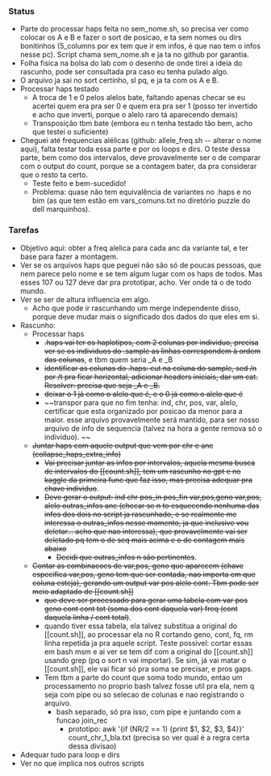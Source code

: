 ### Status

- Parte do processar haps feita no sem_nome.sh, so precisa ver como colocar os A e B e fazer o sort de posicao, e ta sem nomes ou dirs bonitinhos (5_columns por ex tem que ir em infos, é que nao tem o infos nesse pc). Script chama sem_nome.sh e ja ta no github por garantia.
- Folha fisica na bolsa do lab com o desenho de onde tirei a ideia do rascunho, pode ser consultada pra caso eu tenha pulado algo.
- O arquivo ja sai no sort certinho, sl pq, e ja ta com os A e B.
- Processar haps testado
	- A troca de 1 e 0 pelos alelos bate, faltando apenas checar se eu acertei quem era pra ser 0 e quem era pra ser 1 (posso ter invertido e acho que inverti, porque o alelo raro tá aparecendo demais)
	- Transposição tbm bate (embora eu n tenha testado tão bem, acho que testei o suficiente)
- Cheguei até frequencias alélicas (github: allele_freq.sh -- alterar o nome aqui), falta testar toda essa parte e por os loops e dirs. O teste dessa parte, bem como dos intervalos, deve provavelmente ser o de comparar com o output do count, porque se a contagem bater, da pra considerar que o resto ta certo.
	- Teste feito e bem-sucedido!
	- Problema: quase não tem equivalência de variantes no .haps e no bim (as que tem estão em vars_comuns.txt no diretório puzzle do dell marquinhos).
### Tarefas

- Objetivo aqui: obter a freq alelica para cada anc da variante tal, e ter base para fazer a montagem. 
- Ver se os arquivos haps que peguei não são só de poucas pessoas, que nem parece pelo nome e se tem algum lugar com os haps de todos. Mas esses 107 ou 127 deve dar pra prototipar, acho. Ver onde tá o de todo mundo.
- Ver se ser de altura influencia em algo. 
	- Acho que pode ir rascunhando um merge independente disso, porque deve mudar mais o significado dos dados do que eles em si.
- Rascunho:
	- Processar haps
		- ~~.haps vai ter os haplotipos, com 2 colunas por individuo, precisa ver se os individuos do .sample as linhas correspondem à ordem das colunas~~, e tbm quem seria _A e _B
		- ~~identificar as colunas do .haps: cut na coluna do sample, sed /n por /t pra ficar horizontal, adicionar headers iniciais, dar um cat. Resolver: precisa que seja _A e _B.~~
		- ~~deixar o 1 já como o alelo que é, e o 0 já como o alelo que é~~
		- ~~transpor para que no fim tenha: ind, chr, pos, var, alelo, certificar que esta organizado por posicao da menor para a maior. esse arquivo provavelmente será mantido, para ser nosso arquivo de info de sequencia (talvez na hora a gente remova só o individuo). ~~
	- ~~Juntar haps com aquele output que vem por chr e anc (collapse_haps_extra_info)~~
		- ~~Vai precisar juntar as infos por intervalos, aquela mesma busca de intervalos do [[count.sh]], tem um rascunho no gpt e no kaggle da primeira func que faz isso, mas precisa adequar pra chave individuo~~.
		- ~~Deve gerar o output: ind chr pos_in pos_fin var,pos,geno var,pos, alelo outras_infos anc (checar se n to esquecendo nenhuma das infos dos dois no script ja rascunhado, e se realmente me interessa o outras_infos nesse momento, ja que inclusive vou deletar... acho que nao interessa), que provavelmente vai ser deletado pq tem o de seq mais acima e o de contagem mais abaixo~~
			- ~~Decidi que outras_infos n são pertinentes~~.
	- ~~Contar as combinacoes de var,pos, geno que aparecem (chave especifica var,pos, geno tem que ser contada, nao importa em que coluna esteja), gerando um output var  pos alelo cont. Tbm pode ser meio adaptado de [[count.sh]]~~
		- ~~que deve ser processado para gerar uma tabela com var pos geno cont cont tot (soma dos cont daquela var) freq (cont daquela linha / cont total)~~.
		- quando tiver essa tabela, ela talvez substitua a original do [[count.sh]], ao processar ela no R cortando geno, cont, fq, rm linha repetida ja pra aquele script. Teste possivel: cortar essas em bash msm e ai ver se tem dif com a original do [[count.sh]] usando grep (pq o sort n vai importar). Se sim, já vai matar o [[count.sh]], ele vai ficar só pra soma se precisar, e pros gaps. 
		- Tem tbm a parte do count que soma todo mundo, entao um processamento no proprio bash talvez fosse util pra ela, nem q seja com pipe ou so selecao de colunas e nao registrando o arquivo.
			- bash separado, só pra isso, com pipe e juntando com a funcao join_rec
				- prototipo: awk '{if (NR/2 == 1) {print $1, $2, $3, $4}}' count_chr_1_bla.txt (precisa so ver qual é a regra certa dessa divisao)
- Adequar tudo para loop e dirs
- Ver no que implica nos outros scripts
